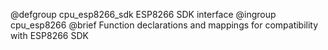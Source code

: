 <!--
SPDX-FileCopyrightText: 2018 Gunar Schorcht
SPDX-License-Identifier: LGPL-2.1-only
-->

@defgroup   cpu_esp8266_sdk ESP8266 SDK interface
@ingroup    cpu_esp8266
@brief      Function declarations and mappings for compatibility with ESP8266 SDK
